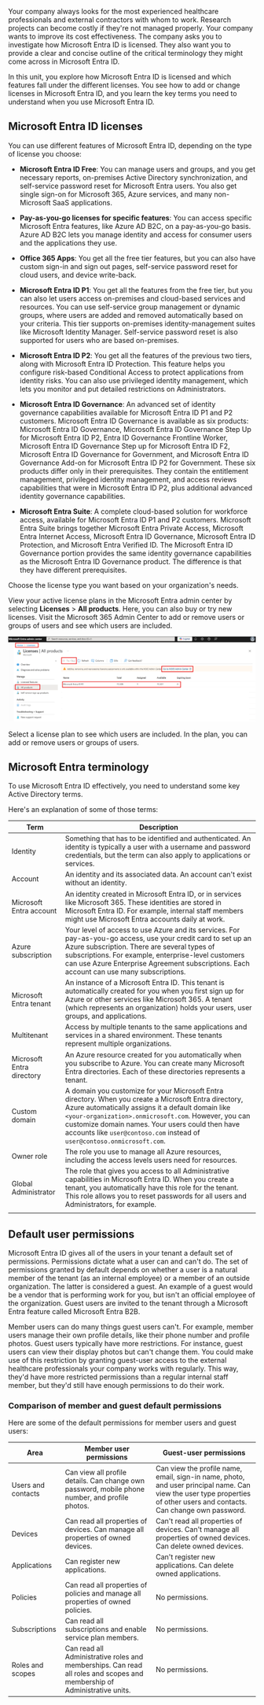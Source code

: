 Your company always looks for the most experienced healthcare professionals and external contractors with whom to work. Research projects can become costly if they're not managed properly. Your company wants to improve its cost effectiveness. The company asks you to investigate how Microsoft Entra ID is licensed. They also want you to provide a clear and concise outline of the critical terminology they might come across in Microsoft Entra ID.

In this unit, you explore how Microsoft Entra ID is licensed and which features fall under the different licenses. You see how to add or change licenses in Microsoft Entra ID, and you learn the key terms you need to understand when you use Microsoft Entra ID.

<a name='azure-ad-licenses'></a>

## Microsoft Entra ID licenses

You can use different features of Microsoft Entra ID, depending on the type of license you choose:

- **Microsoft Entra ID Free**: You can manage users and groups, and you get necessary reports, on-premises Active Directory synchronization, and self-service password reset for Microsoft Entra users. You also get single sign-on for Microsoft 365, Azure services, and many non-Microsoft SaaS applications.

- **Pay-as-you-go licenses for specific features**: You can access specific Microsoft Entra features, like Azure AD B2C, on a pay-as-you-go basis. Azure AD B2C lets you manage identity and access for consumer users and the applications they use.

- **Office 365 Apps**: You get all the free tier features, but you can also have custom sign-in and sign out pages, self-service password reset for cloud users, and device write-back.

- **Microsoft Entra ID P1**: You get all the features from the free tier, but you can also let users access on-premises and cloud-based services and resources. You can use self-service group management or dynamic groups, where users are added and removed automatically based on your criteria. This tier supports on-premises identity-management suites like Microsoft Identity Manager. Self-service password reset is also supported for users who are based on-premises.

- **Microsoft Entra ID P2**: You get all the features of the previous two tiers, along with Microsoft Entra ID Protection. This feature helps you configure risk-based Conditional Access to protect applications from identity risks. You can also use privileged identity management, which lets you monitor and put detailed restrictions on Administrators.

- **Microsoft Entra ID Governance**: An advanced set of identity governance capabilities available for Microsoft Entra ID P1 and P2 customers. Microsoft Entra ID Governance is available as six products: Microsoft Entra ID Governance, Microsoft Entra ID Governance Step Up for Microsoft Entra ID P2, Entra ID Governance Frontline Worker, Microsoft Entra ID Governance Step up for Microsoft Entra ID F2, Microsoft Entra ID Governance for Government, and Microsoft Entra ID Governance Add-on for Microsoft Entra ID P2 for Government. These six products differ only in their prerequisites. They contain the entitlement management, privileged identity management, and access reviews capabilities that were in Microsoft Entra ID P2, plus additional advanced identity governance capabilities.

- **Microsoft Entra Suite**: A complete cloud-based solution for workforce access, available for Microsoft Entra ID P1 and P2 customers. Microsoft Entra Suite brings together Microsoft Entra Private Access, Microsoft Entra Internet Access, Microsoft Entra ID Governance, Microsoft Entra ID Protection, and Microsoft Entra Verified ID. The Microsoft Entra ID Governance portion provides the same identity governance capabilities as the Microsoft Entra ID Governance product. The difference is that they have different prerequisites.

Choose the license type you want based on your organization's needs.

View your active license plans in the Microsoft Entra admin center by selecting **Licenses** > **All products**. Here, you can also buy or try new licenses. Visit the Microsoft 365 Admin Center to add or remove users or groups of users and see which users are included.

![Microsoft Entra ID licenses.](../media/3-licenses.png)

Select a license plan to see which users are included. In the plan, you can add or remove users or groups of users.

<a name='azure-ad-terminology'></a>

## Microsoft Entra terminology

To use Microsoft Entra ID effectively, you need to understand some key Active Directory terms.

Here's an explanation of some of those terms:

|Term|Description|
|---------|---------|
|Identity|Something that has to be identified and authenticated. An identity is typically a user with a username and password credentials, but the term can also apply to applications or services.|
|Account|An identity and its associated data. An account can't exist without an identity.|
|Microsoft Entra account|An identity created in Microsoft Entra ID, or in services like Microsoft 365. These identities are stored in Microsoft Entra ID. For example, internal staff members might use Microsoft Entra accounts daily at work.|
|Azure subscription| Your level of access to use Azure and its services. For pay-as-you-go access, use your credit card to set up an Azure subscription. There are several types of subscriptions. For example, enterprise-level customers can use Azure Enterprise Agreement subscriptions. Each account can use many subscriptions.|
|Microsoft Entra tenant|An instance of a Microsoft Entra ID. This tenant is automatically created for you when you first sign up for Azure or other services like Microsoft 365. A tenant (which represents an organization) holds your users, user groups, and applications.|
|Multitenant|Access by multiple tenants to the same applications and services in a shared environment. These tenants represent multiple organizations.|
|Microsoft Entra directory|An Azure resource created for you automatically when you subscribe to Azure. You can create many Microsoft Entra directories. Each of these directories represents a tenant.|
|Custom domain|A domain you customize for your Microsoft Entra directory. When you create a Microsoft Entra directory, Azure automatically assigns it a default domain like `<your-organization>.onmicrosoft.com`. However, you can customize domain names. Your users could then have accounts like `user@contoso.com` instead of `user@contoso.onmicrosoft.com`.|
|Owner role|The role you use to manage all Azure resources, including the access levels users need for resources.  |
|Global Administrator| The role that gives you access to all Administrative capabilities in Microsoft Entra ID. When you create a tenant, you automatically have this role for the tenant. This role allows you to reset passwords for all users and Administrators, for example.|
| | |

## Default user permissions

Microsoft Entra ID gives all of the users in your tenant a default set of permissions. Permissions dictate what a user can and can't do. The set of permissions granted by default depends on whether a user is a natural member of the tenant (as an internal employee) or a member of an outside organization. The latter is considered a guest. An example of a guest would be a vendor that is performing work for you, but isn't an official employee of the organization. Guest users are invited to the tenant through a Microsoft Entra feature called Microsoft Entra B2B.

Member users can do many things guest users can't. For example, member users manage their own profile details, like their phone number and profile photos. Guest users typically have more restrictions. For instance, guest users can view their display photos but can't change them. You could make use of this restriction by granting guest-user access to the external healthcare professionals your company works with regularly. This way, they'd have more restricted permissions than a regular internal staff member, but they'd still have enough permissions to do their work.

### Comparison of member and guest default permissions

Here are some of the default permissions for member users and guest users:

|Area  |Member user permissions  |Guest-user permissions  |
|---------|---------|---------|
|Users and contacts|Can view all profile details. Can change own password, mobile phone number, and profile photos.|Can view the profile name, email, sign-in name, photo, and user principal name. Can view the user type properties of other users and contacts. Can change own password.|
|Devices|Can read all properties of devices. Can manage all properties of owned devices.|Can't read all properties of devices. Can't manage all properties of owned devices. Can delete owned devices.|
|Applications |Can register new applications.|Can't register new applications. Can delete owned applications.|
|Policies|Can read all properties of policies and manage all properties of owned policies.|No permissions.|
|Subscriptions|Can read all subscriptions and enable service plan members.|No permissions.|
|Roles and scopes|Can read all Administrative roles and memberships. Can read all roles and scopes and membership of Administrative units.|No permissions.|

